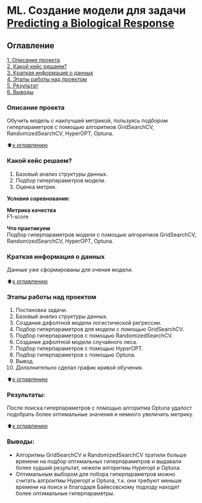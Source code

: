 # ML. Создание модели для задачи [Predicting a Biological Response](https://www.kaggle.com/competitions/bioresponse/overview)
## 
## Оглавление  
[1. Описание проекта](.README.md#Описание-проекта)  
[2. Какой кейс решаем?](.README.md#Какой-кейс-решаем)  
[3. Краткая информация о данных](.README.md#Краткая-информация-о-данных)  
[4. Этапы работы над проектом](.README.md#Этапы-работы-над-проектом)  
[5. Результат](.README.md#Результат)    
[6. Выводы](.README.md#Выводы) 

### Описание проекта    
Обучить модель с наилучшей метрикой, пользуясь подбором гиперпараметров с помощью алгоритмов GridSearchCV, RandomizedSearchCV, HyperOPT, Optuna.

:arrow_up:[к оглавлению](_)


### Какой кейс решаем?    
1. Базовый анализ структуры данных.
2. Подбор гиперпараметров модели.
3. Оценка метрик.

**Условия соревнования:**  


**Метрика качества**     
F1-score

**Что практикуем**     
Подбор гиперпараметров модели с помощью алгоритмов GridSearchCV, RandomizedSearchCV, HyperOPT, Optuna.


### Краткая информация о данных
Данные уже сформированы для очения модели.
  
:arrow_up:[к оглавлению](.README.md#Оглавление)


### Этапы работы над проектом 
1. Постановка задачи.
2. Базовый анализ структуры данных.
3. Создание дэфолтной модели логистической регрессии.
4. Подбор гиперпараметров для модели с помощью GridSearchCV.
5. Подбор гиперпараметров с помощью RandomizedSearchCV.
6. Создание дэфолтной модели случайного леса.
7. Подбор гиперпараметров с помощью HyperOPT.
8. Подбор гиперпараметров с помощью Optuna.
9. Вывод.
10. Дополнительно сделал график кривой обучения.

:arrow_up:[к оглавлению](.README.md#Оглавление)


### Результаты:  
После поиска гиперпараметров с помощью алгоритма Optuna удалост подобрать более оптимальные значения и немного увеличить метрику.

:arrow_up:[к оглавлению](.README.md#Оглавление)


### Выводы:  
* Алгоритмы GridSearchCV и RandomizedSearchCV тратили больше времени на подбор оптимальных гиперпараметров и выдавали более худший результат, нежели алгоритмы Hyperopt и Optuna.
* Оптимальным выбором для побора гиперпараметров можно считать алгроитмы Hyperopt и Optuna, т.к. они требуют меньше времени на поиск и благодаря Байесовскому подходу находят более оптимальные гиперпараметры.
